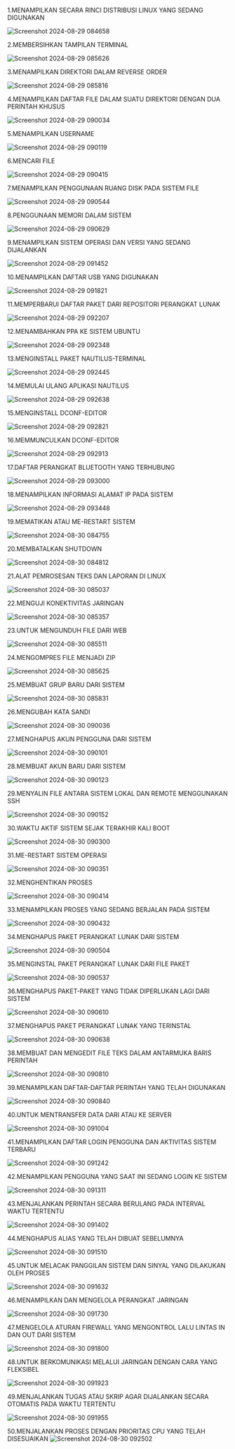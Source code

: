 1.MENAMPILKAN SECARA RINCI DISTRIBUSI LINUX YANG SEDANG DIGUNAKAN


![Screenshot 2024-08-29 084658](https://github.com/user-attachments/assets/bdb72930-de3d-4898-bde5-85ad835e2c1b)


2.MEMBERSIHKAN TAMPILAN TERMINAL


![Screenshot 2024-08-29 085626](https://github.com/user-attachments/assets/dc6aa20e-d438-41c7-a492-de213fa7988f)


3.MENAMPILKAN DIREKTORI DALAM REVERSE ORDER


![Screenshot 2024-08-29 085816](https://github.com/user-attachments/assets/7c901256-6ea9-42db-bae4-12f4bdf9eb3d)


4.MENAMPILKAN DAFTAR FILE DALAM SUATU DIREKTORI DENGAN DUA PERINTAH KHUSUS


![Screenshot 2024-08-29 090034](https://github.com/user-attachments/assets/83f9c7a7-d739-456b-ba17-881f39d7e1f2)


5.MENAMPILKAN USERNAME


![Screenshot 2024-08-29 090119](https://github.com/user-attachments/assets/f8a0b4f7-4173-41f4-ac8c-b9238ee42553)


6.MENCARI FILE


![Screenshot 2024-08-29 090415](https://github.com/user-attachments/assets/1a37a583-0708-47b6-a51f-cb9eb4772ebd)


7.MENAMPILKAN PENGGUNAAN RUANG DISK PADA SISTEM FILE


![Screenshot 2024-08-29 090544](https://github.com/user-attachments/assets/64ef1283-a293-4674-8c47-bd91db6da88d)


8.PENGGUNAAN MEMORI DALAM SISTEM


![Screenshot 2024-08-29 090629](https://github.com/user-attachments/assets/e95ef3bf-1b39-4b2a-854c-ed9756e5ca8b)


9.MENAMPILKAN SISTEM OPERASI DAN VERSI YANG SEDANG DIJALANKAN


![Screenshot 2024-08-29 091452](https://github.com/user-attachments/assets/b0b4c1e3-3358-4c64-a2ee-425fc7c1d9bd)


10.MENAMPILKAN DAFTAR USB YANG DIGUNAKAN


![Screenshot 2024-08-29 091821](https://github.com/user-attachments/assets/a000db67-f7d5-4d81-b359-ab9620a21c1f)


11.MEMPERBARUI DAFTAR PAKET DARI REPOSITORI PERANGKAT LUNAK


![Screenshot 2024-08-29 092207](https://github.com/user-attachments/assets/3f4fec09-1193-4b2f-b68d-94b6c71291f0)


12.MENAMBAHKAN PPA KE SISTEM UBUNTU


![Screenshot 2024-08-29 092348](https://github.com/user-attachments/assets/31a8742b-2e49-4bcf-88d7-ef56d50e1c45)


13.MENGINSTALL PAKET NAUTILUS-TERMINAL


![Screenshot 2024-08-29 092445](https://github.com/user-attachments/assets/c08e1e93-8a4e-4748-85a9-5170d53f4504)


14.MEMULAI ULANG APLIKASI NAUTILUS


![Screenshot 2024-08-29 092638](https://github.com/user-attachments/assets/66d0debc-7d19-42f7-b5de-8b652caa316e)


15.MENGINSTALL DCONF-EDITOR


![Screenshot 2024-08-29 092821](https://github.com/user-attachments/assets/a684ea5b-dd1d-416b-8a24-c9eae1d4174d)


16.MEMMUNCULKAN DCONF-EDITOR


![Screenshot 2024-08-29 092913](https://github.com/user-attachments/assets/f7a5be4d-fe5b-47ad-bf3e-49ca5fc8b0d0)


17.DAFTAR PERANGKAT BLUETOOTH YANG TERHUBUNG


![Screenshot 2024-08-29 093000](https://github.com/user-attachments/assets/1c3c23a1-27d3-43df-9d46-99899bfab3bc)


18.MENAMPILKAN INFORMASI ALAMAT IP PADA SISTEM


![Screenshot 2024-08-29 093448](https://github.com/user-attachments/assets/6470c7f5-d67a-4714-9411-f5c3eb739062)


19.MEMATIKAN ATAU ME-RESTART SISTEM


![Screenshot 2024-08-30 084755](https://github.com/user-attachments/assets/16851f95-8a5b-4b36-9c27-b9f137592593)


20.MEMBATALKAN SHUTDOWN


![Screenshot 2024-08-30 084812](https://github.com/user-attachments/assets/6e5c1d3a-c3a6-4641-b62b-be73a37c01f5)


21.ALAT PEMROSESAN TEKS DAN LAPORAN DI LINUX


![Screenshot 2024-08-30 085037](https://github.com/user-attachments/assets/ff838f47-36fc-47a2-97f8-b772e550304f)


22.MENGUJI KONEKTIVITAS JARINGAN


![Screenshot 2024-08-30 085357](https://github.com/user-attachments/assets/8bd0dd69-828f-4166-825b-4aee8b42c158)


23.UNTUK MENGUNDUH FILE DARI WEB


![Screenshot 2024-08-30 085511](https://github.com/user-attachments/assets/b3ecb470-ac47-45c9-8fab-5d88e1ec89bd)


24.MENGOMPRES FILE MENJADI ZIP


![Screenshot 2024-08-30 085625](https://github.com/user-attachments/assets/b7a01ffb-cfb4-41e8-a2ee-1a2a003febe2)


25.MEMBUAT GRUP BARU DARI SISTEM


![Screenshot 2024-08-30 085831](https://github.com/user-attachments/assets/e717c92f-8f40-4f52-9813-c2d32f5e8f36)


26.MENGUBAH KATA SANDI


![Screenshot 2024-08-30 090036](https://github.com/user-attachments/assets/dbc926bd-9067-4ea7-9b73-b22390fc3e4c)


27.MENGHAPUS AKUN PENGGUNA DARI SISTEM


![Screenshot 2024-08-30 090101](https://github.com/user-attachments/assets/44cde089-7386-4745-97ab-00f8df13f691)


28.MEMBUAT AKUN BARU DARI SISTEM


![Screenshot 2024-08-30 090123](https://github.com/user-attachments/assets/440f1dee-ff01-40ca-a492-37f1a56e9140)


29.MENYALIN FILE ANTARA SISTEM LOKAL DAN REMOTE MENGGUNAKAN SSH


![Screenshot 2024-08-30 090152](https://github.com/user-attachments/assets/fa8d41f3-9b48-46ae-b3dd-1c8eb208a221)


30.WAKTU AKTIF SISTEM SEJAK TERAKHIR KALI BOOT


![Screenshot 2024-08-30 090300](https://github.com/user-attachments/assets/5a061383-505f-479e-983f-1c38141834e6)


31.ME-RESTART SISTEM OPERASI


![Screenshot 2024-08-30 090351](https://github.com/user-attachments/assets/66b96137-33f5-4fe8-bd2e-4470cbdafeab)


32.MENGHENTIKAN PROSES


![Screenshot 2024-08-30 090414](https://github.com/user-attachments/assets/4d2db873-289c-4bd0-a516-728fba29589c)


33.MENAMPILKAN PROSES YANG SEDANG BERJALAN PADA SISTEM


![Screenshot 2024-08-30 090432](https://github.com/user-attachments/assets/fc5e6f5c-fa7f-40d3-b961-6731bc3b352d)


34.MENGHAPUS PAKET PERANGKAT LUNAK DARI SISTEM


![Screenshot 2024-08-30 090504](https://github.com/user-attachments/assets/a85bf4de-af68-486e-a20d-8eebe5ca6b03)


35.MENGINSTAL PAKET PERANGKAT LUNAK DARI FILE PAKET


![Screenshot 2024-08-30 090537](https://github.com/user-attachments/assets/5b369c1b-cc19-4f11-847a-399af2271815)


36.MENGHAPUS PAKET-PAKET YANG TIDAK DIPERLUKAN LAGI DARI SISTEM


![Screenshot 2024-08-30 090610](https://github.com/user-attachments/assets/110556ee-eac2-46b7-8bba-b22e80e240e9)


37.MENGHAPUS PAKET PERANGKAT LUNAK YANG TERINSTAL


![Screenshot 2024-08-30 090638](https://github.com/user-attachments/assets/ce95629d-0ce3-490d-966c-41d3a7c8bf51)


38.MEMBUAT DAN MENGEDIT FILE TEKS DALAM ANTARMUKA BARIS PERINTAH


![Screenshot 2024-08-30 090810](https://github.com/user-attachments/assets/9e28b3af-82df-4e08-9df3-8aabd58ce9e0)


39.MENAMPILKAN DAFTAR-DAFTAR PERINTAH YANG TELAH DIGUNAKAN


![Screenshot 2024-08-30 090840](https://github.com/user-attachments/assets/99dc2fe5-6065-40c4-8196-ddf542e00d42)


40.UNTUK MENTRANSFER DATA DARI ATAU KE SERVER


![Screenshot 2024-08-30 091004](https://github.com/user-attachments/assets/7856eb0b-3563-47c8-b63f-5b963fbb4809)


41.MENAMPILKAN DAFTAR LOGIN PENGGUNA DAN AKTIVITAS SISTEM TERBARU


![Screenshot 2024-08-30 091242](https://github.com/user-attachments/assets/ccbf9199-755b-45cd-ba25-de2b92b135ff)


42.MENAMPILKAN PENGGUNA YANG SAAT INI SEDANG LOGIN KE SISTEM


![Screenshot 2024-08-30 091311](https://github.com/user-attachments/assets/85e2a0ee-fbea-4d12-9d6d-4dc560e918c7)


43.MENJALANKAN PERINTAH SECARA BERULANG PADA INTERVAL WAKTU TERTENTU


![Screenshot 2024-08-30 091402](https://github.com/user-attachments/assets/b02ea572-8494-4fe1-897f-beeb25d41c07)


44.MENGHAPUS ALIAS YANG TELAH DIBUAT SEBELUMNYA


![Screenshot 2024-08-30 091510](https://github.com/user-attachments/assets/6b07d8ca-18b8-400c-b67a-dbcc52a2c385)


45.UNTUK MELACAK PANGGILAN SISTEM DAN SINYAL YANG DILAKUKAN OLEH PROSES


![Screenshot 2024-08-30 091632](https://github.com/user-attachments/assets/d4dacad4-f193-4c19-9814-910e8338f00f)


46.MENAMPILKAN DAN MENGELOLA PERANGKAT JARINGAN


![Screenshot 2024-08-30 091730](https://github.com/user-attachments/assets/b8157f11-153b-4311-955c-8e0750ee1b05)


47.MENGELOLA ATURAN FIREWALL YANG MENGONTROL LALU LINTAS IN DAN OUT DARI SISTEM


![Screenshot 2024-08-30 091800](https://github.com/user-attachments/assets/1a09729e-63bb-4630-ad9c-42d9a562ffa0)


48.UNTUK BERKOMUNIKASI MELALUI JARINGAN DENGAN CARA YANG FLEKSIBEL


![Screenshot 2024-08-30 091923](https://github.com/user-attachments/assets/edd552d9-e9d6-45d6-8044-67959181f427)


49.MENJALANKAN TUGAS ATAU SKRIP AGAR DIJALANKAN SECARA OTOMATIS PADA WAKTU TERTENTU


![Screenshot 2024-08-30 091955](https://github.com/user-attachments/assets/a4f12151-ff60-4e25-b5ca-7c9ffa4ca47b)


50.MENJALANKAN PROSES DENGAN PRIORITAS CPU YANG TELAH DISESUAIKAN
![Screenshot 2024-08-30 092502](https://github.com/user-attachments/assets/332d6011-347a-427c-986c-3af326e79f71)
